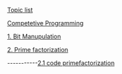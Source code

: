 [Topic list](https://github.com/the-hyp0cr1t3/CC/tree/master/Beginner%20Topics)

[Competetive Programming](https://github.com/the-hyp0cr1t3/CC/tree/master/Beginner%20Topics)

[1. Bit Manupulation](https://www.hackerearth.com/practice/basic-programming/bit-manipulation/basics-of-bit-manipulation/tutorial/)

[2. Prime factorization](https://www.geeksforgeeks.org/prime-factorization-using-sieve-olog-n-multiple-queries/)    

   -----------[2.1 code primefactorization](https://ideone.com/e3oXrX)
